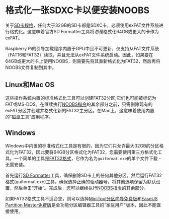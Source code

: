 # 格式化一张SDXC卡以便安装NOOBS

关于[SD卡规格](https://www.sdcard.org/developers/overview/capacity/)，任何大于32GB的SD卡都是SDXC卡，必须使用exFAT文件系统进行格式化。这意味着官方SD Formatter工具将*总是*格式化64GB或更大的卡作为exFAT。

Raspberry Pi的引导加载程序内置于GPU中且不可更新，仅支持从FAT文件系统（FAT16和FAT32）读取，并且无法从exFAT文件系统启动。因此，如果要在64GB或更大的卡上使用NOOBS，则需要先将其重新格式化为FAT32，然后再将NOOBS文件复制到其中。

## Linux和Mac OS

这些操作系统内置的标准格式化工具可以创建FAT32分区;它们也可能被标记为FAT或MS-DOS。在继续执行[NOOBS指令](noobs.md)的其余部分之前，只需删除现有的exFAT分区并创建并格式化新的FAT32主分区。在Mac上，这意味着使用内置的“磁盘工具”应用程序。

## Windows

Windows中内置的标准格式化工具是有限的，因为它们只允许最大32GB的分区格式化为FAT32，因此要将64GB分区格式化为FAT32，您需要使用第三方格式化工具。一个简单的工具是[FAT32格式](http://www.ridgecrop.demon.co.uk/guiformat.htm)，它作为名为`guiformat.exe`的单个文件下载 - 无需安装。

首先运行[SD Formatter](https://www.sdcard.org/downloads/formatter_4/)工具，确保删除SD卡上的任何其他分区。然后运行FAT32格式(guiformat.exe)工具，确保选择正确的驱动器号，将其他选项保留为默认设置，然后单击“开始”。完成后，您可以继续执行[NOOBS指令](noobs.md)的其余部分。

如果FAT32格式工具不适合您，则可以选择[MiniTool分区向导免费版](http://www.minitool.com/partition-manager/partition-wizard-home.html)和[EaseUS Partition Master免费版](http://www.easeus.com/partition-manager/epm-free.html)是全功能分区编辑器工具的“家庭用户”版本，因此不能直接使用。
